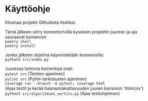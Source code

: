 # Käyttöohje
Kloonaa projekti Githubista itsellesi.  

Tämä jälkeen siirry komentorivillä kyseisen projektin juureen ja aja seuraavat komennot:  
`poetry shell`  
`poetry install`  

Jonka jälkeen ohjelma käynnistetään komennolla:  
`python3 src/index.py`  

Juuressa toimivia komentoja ovat:  
`pytest src` (Testien ajaminen)  
`pylint src` (Pylint-tarkistusten ajaminen)  
`coverage run --branch -m pytest; coverage html`  
(Ajaa testit ja kerää haaraumakattavuuden juuren kansioon 'htmlcov')
`python3 src/algoritmien_vertilu.py` (Ajaa testiohjelman)

